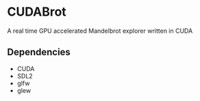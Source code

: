 # CUDABrot
A real time GPU accelerated Mandelbrot explorer written in CUDA

## Dependencies
* CUDA
* SDL2
* glfw
* glew

